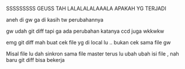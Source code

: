 
SSSSSSSSS GEUSS TAH
LALALALALAAALA 
APAKAH YG TERJADI

 
 
 
 aneh di gw ga di kasih tw perubahannya
 
 gw udah git diff tapi ga ada perubahan katanya
 ccd juga wkkwkw

emg git diff mah buat cek file yg di local lu .. bukan cek sama file gw

Misal file lu dah sinkron sama file master
terus lu ubah ubah isi file , nah baru git diff bisa bekerja
